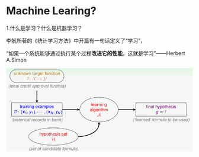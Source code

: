 # Machine Learing?

1.什么是学习？什么是机器学习？

李航所著的《统计学习方法》中开篇有一句话定义了“学习”，

“如果一个系统能够通过执行某个过程**改进它的性能**，这就是学习”——Herbert A.Simon

![](/assets/3WS0M%28LF_E}D_{%29~E6P%28@Q7.png)

